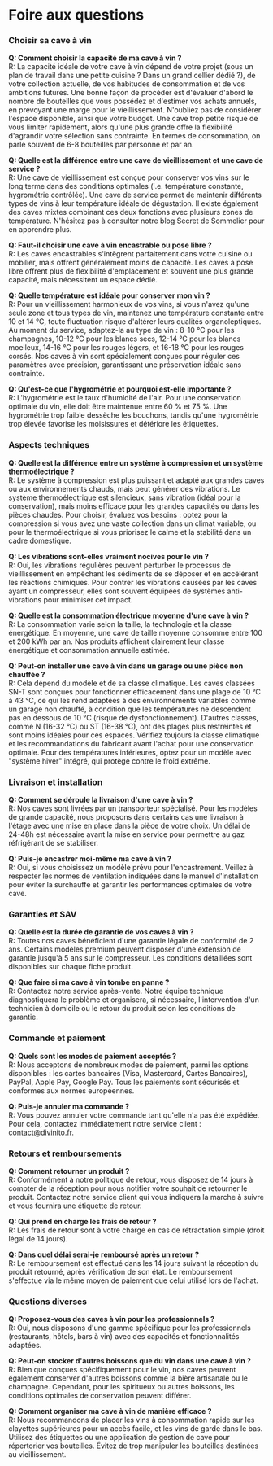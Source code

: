 # Foire aux questions


### Choisir sa cave à vin

**Q: Comment choisir la capacité de ma cave à vin ?**  
R: La capacité idéale de votre cave à vin dépend de votre projet (sous un plan de travail dans une petite cuisine ? Dans un grand cellier dédié ?), de votre collection actuelle, de vos habitudes de consommation et de vos ambitions futures. Une bonne façon de procéder est d'évaluer d'abord le nombre de bouteilles que vous possédez et d'estimer vos achats annuels, en prévoyant une marge pour le vieillissement. N'oubliez pas de considérer l'espace disponible, ainsi que votre budget. Une cave trop petite risque de vous limiter rapidement, alors qu'une plus grande offre la flexibilité d'agrandir votre sélection sans contrainte. En termes de consommation, on parle souvent de 6-8 bouteilles par personne et par an.

**Q: Quelle est la différence entre une cave de vieillissement et une cave de service ?**  
R: Une cave de vieillissement est conçue pour conserver vos vins sur le long terme dans des conditions optimales (i.e. température constante, hygrométrie contrôlée). Une cave de service permet de maintenir différents types de vins à leur température idéale de dégustation. Il existe également des caves mixtes combinant ces deux fonctions avec plusieurs zones de température. N'hésitez pas à consulter notre blog Secret de Sommelier pour en apprendre plus.

**Q: Faut-il choisir une cave à vin encastrable ou pose libre ?**  
R: Les caves encastrables s'intègrent parfaitement dans votre cuisine ou mobilier, mais offrent généralement moins de capacité. Les caves à pose libre offrent plus de flexibilité d'emplacement et souvent une plus grande capacité, mais nécessitent un espace dédié.

**Q: Quelle température est idéale pour conserver mon vin ?**  
R: Pour un vieillissement harmonieux de vos vins, si vous n'avez qu'une seule zone et tous types de vin, maintenez une température constante entre 10 et 14 °C, toute fluctuation risque d'altérer leurs qualités organoleptiques. Au moment du service, adaptez-la au type de vin : 8-10 °C pour les champagnes, 10-12 °C pour les blancs secs, 12-14 °C pour les blancs moelleux, 14-16 °C pour les rouges légers, et 16-18 °C pour les rouges corsés. Nos caves à vin sont spécialement conçues pour réguler ces paramètres avec précision, garantissant une préservation idéale sans contrainte.

**Q: Qu'est-ce que l'hygrométrie et pourquoi est-elle importante ?**  
R: L'hygrométrie est le taux d'humidité de l'air. Pour une conservation optimale du vin, elle doit être maintenue entre 60 % et 75 %. Une hygrométrie trop faible dessèche les bouchons, tandis qu'une hygrométrie trop élevée favorise les moisissures et détériore les étiquettes.

### Aspects techniques

**Q: Quelle est la différence entre un système à compression et un système thermoélectrique ?**  
R: Le système à compression est plus puissant et adapté aux grandes caves ou aux environnements chauds, mais peut générer des vibrations. Le système thermoélectrique est silencieux, sans vibration (idéal pour la conservation), mais moins efficace pour les grandes capacités ou dans les pièces chaudes. Pour choisir, évaluez vos besoins : optez pour la compression si vous avez une vaste collection dans un climat variable, ou pour le thermoélectrique si vous priorisez le calme et la stabilité dans un cadre domestique.

**Q: Les vibrations sont-elles vraiment nocives pour le vin ?**  
R: Oui, les vibrations régulières peuvent perturber le processus de vieillissement en empêchant les sédiments de se déposer et en accélérant les réactions chimiques. Pour contrer les vibrations causées par les caves ayant un compresseur, elles sont souvent équipées de systèmes anti-vibrations pour minimiser cet impact.

**Q: Quelle est la consommation électrique moyenne d'une cave à vin ?**  
R: La consommation varie selon la taille, la technologie et la classe énergétique. En moyenne, une cave de taille moyenne consomme entre 100 et 200 kWh par an. Nos produits affichent clairement leur classe énergétique et consommation annuelle estimée.

**Q: Peut-on installer une cave à vin dans un garage ou une pièce non chauffée ?**  
R: Cela dépend du modèle et de sa classe climatique. Les caves classées SN-T sont conçues pour fonctionner efficacement dans une plage de 10 °C à 43 °C, ce qui les rend adaptées à des environnements variables comme un garage non chauffé, à condition que les températures ne descendent pas en dessous de 10 °C (risque de dysfonctionnement). D'autres classes, comme N (16-32 °C) ou ST (16-38 °C), ont des plages plus restreintes et sont moins idéales pour ces espaces. Vérifiez toujours la classe climatique et les recommandations du fabricant avant l'achat pour une conservation optimale. Pour des températures inférieures, optez pour un modèle avec "système hiver" intégré, qui protège contre le froid extrême.

### Livraison et installation

**Q: Comment se déroule la livraison d'une cave à vin ?**  
R: Nos caves sont livrées par un transporteur spécialisé. Pour les modèles de grande capacité, nous proposons dans certains cas une livraison à l'étage avec une mise en place dans la pièce de votre choix. Un délai de 24-48h est nécessaire avant la mise en service pour permettre au gaz réfrigérant de se stabiliser.

**Q: Puis-je encastrer moi-même ma cave à vin ?**  
R: Oui, si vous choisissez un modèle prévu pour l'encastrement. Veillez à respecter les normes de ventilation indiquées dans le manuel d'installation pour éviter la surchauffe et garantir les performances optimales de votre cave.

### Garanties et SAV

**Q: Quelle est la durée de garantie de vos caves à vin ?**  
R: Toutes nos caves bénéficient d'une garantie légale de conformité de 2 ans. Certains modèles premium peuvent disposer d'une extension de garantie jusqu'à 5 ans sur le compresseur. Les conditions détaillées sont disponibles sur chaque fiche produit.

**Q: Que faire si ma cave à vin tombe en panne ?**  
R: Contactez notre service après-vente. Notre équipe technique diagnostiquera le problème et organisera, si nécessaire, l'intervention d'un technicien à domicile ou le retour du produit selon les conditions de garantie.

### Commande et paiement

**Q: Quels sont les modes de paiement acceptés ?**  
R: Nous acceptons de nombreux modes de paiement, parmi les options disponibles : les cartes bancaires (Visa, Mastercard, Cartes Bancaires), PayPal, Apple Pay, Google Pay. Tous les paiements sont sécurisés et conformes aux normes européennes.

**Q: Puis-je annuler ma commande ?**  
R: Vous pouvez annuler votre commande tant qu'elle n'a pas été expédiée. Pour cela, contactez immédiatement notre service client : contact@divinito.fr.

### Retours et remboursements

**Q: Comment retourner un produit ?**  
R: Conformément à notre politique de retour, vous disposez de 14 jours à compter de la réception pour nous notifier votre souhait de retourner le produit. Contactez notre service client qui vous indiquera la marche à suivre et vous fournira une étiquette de retour.

**Q: Qui prend en charge les frais de retour ?**  
R: Les frais de retour sont à votre charge en cas de rétractation simple (droit légal de 14 jours).

**Q: Dans quel délai serai-je remboursé après un retour ?**  
R: Le remboursement est effectué dans les 14 jours suivant la réception du produit retourné, après vérification de son état. Le remboursement s'effectue via le même moyen de paiement que celui utilisé lors de l'achat.

### Questions diverses

**Q: Proposez-vous des caves à vin pour les professionnels ?**  
R: Oui, nous disposons d'une gamme spécifique pour les professionnels (restaurants, hôtels, bars à vin) avec des capacités et fonctionnalités adaptées.

**Q: Peut-on stocker d'autres boissons que du vin dans une cave à vin ?**  
R: Bien que conçues spécifiquement pour le vin, nos caves peuvent également conserver d'autres boissons comme la bière artisanale ou le champagne. Cependant, pour les spiritueux ou autres boissons, les conditions optimales de conservation peuvent différer.

**Q: Comment organiser ma cave à vin de manière efficace ?**  
R: Nous recommandons de placer les vins à consommation rapide sur les clayettes supérieures pour un accès facile, et les vins de garde dans le bas. Utilisez des étiquettes ou une application de gestion de cave pour répertorier vos bouteilles. Évitez de trop manipuler les bouteilles destinées au vieillissement.
